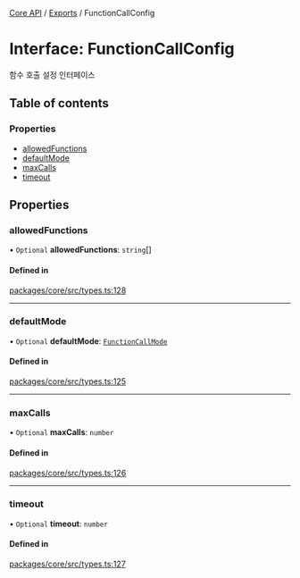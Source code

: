 [Core API](../../) / [Exports](../modules) / FunctionCallConfig

# Interface: FunctionCallConfig

함수 호출 설정 인터페이스

## Table of contents

### Properties

- [allowedFunctions](FunctionCallConfig#allowedfunctions)
- [defaultMode](FunctionCallConfig#defaultmode)
- [maxCalls](FunctionCallConfig#maxcalls)
- [timeout](FunctionCallConfig#timeout)

## Properties

### allowedFunctions

• `Optional` **allowedFunctions**: `string`[]

#### Defined in

[packages/core/src/types.ts:128](https://github.com/robotaio/robota/blob/c397724a2d06d66ad71d874519312f9bbb9b1d70/packages/core/src/types.ts#L128)

___

### defaultMode

• `Optional` **defaultMode**: [`FunctionCallMode`](../modules#functioncallmode)

#### Defined in

[packages/core/src/types.ts:125](https://github.com/robotaio/robota/blob/c397724a2d06d66ad71d874519312f9bbb9b1d70/packages/core/src/types.ts#L125)

___

### maxCalls

• `Optional` **maxCalls**: `number`

#### Defined in

[packages/core/src/types.ts:126](https://github.com/robotaio/robota/blob/c397724a2d06d66ad71d874519312f9bbb9b1d70/packages/core/src/types.ts#L126)

___

### timeout

• `Optional` **timeout**: `number`

#### Defined in

[packages/core/src/types.ts:127](https://github.com/robotaio/robota/blob/c397724a2d06d66ad71d874519312f9bbb9b1d70/packages/core/src/types.ts#L127)
